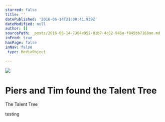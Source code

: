 ```yaml
---
starred: false
title: ''
datePublished: '2016-06-14T21:00:41.939Z'
dateModified: null
author: []
sourcePath: _posts/2016-06-14-7304e952-01b7-4c62-946a-f845bb7168ae.md
inFeed: true
hasPage: false
inNav: false
_type: MediaObject

---
```

![](https://the-grid-user-content.s3-us-west-2.amazonaws.com/d620a5b0-0e46-4793-b185-c0fb36f4e6a0.jpg)

# Piers and Tim found the Talent Tree

The Talent Tree

testing